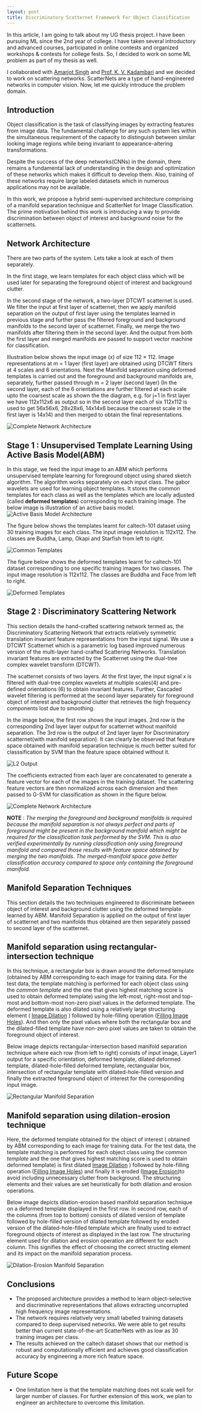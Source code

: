 ```yaml
---
layout: post
title: Discriminatory Scatternet Framework For Object Classification
---
```


<link rel="stylesheet" type="text/css" href="{{ site.baseurl }}/post.css" />
In this article, I am going to talk about my UG thesis project. I have been pursuing ML since the 2nd year of college. I have taken several introductory and advanced courses, participated in online contests and organized workshops & contests for college fests. So, I decided to work on some ML problem as part of my thesis as well.

I collaborated with [Amarjot Singh](https://www.linkedin.com/in/amarjot-singh-b5269815/) and [Prof. K. V. Kadambari](https://www.nitw.ac.in/faculty/id/16335/) and we decided to work on scattering networks. ScatterNets are a type of hand-engineered networks in computer vision.
Now, let me quickly introduce the problem domain.

## Introduction

Object classification is the task of classifying images by extracting features from image data.
The fundamental challenge for any such system lies within the simultaneous requirement of the capacity to distinguish between similar looking image regions while being invariant to appearance-altering transformations.

Despite the success of the deep networks(CNNs) in the domain, there remains a fundamental lack of
understanding in the design and optimization of these networks which makes it difficult
to develop them. Also, training of these networks require large labeled datasets which in
numerous applications may not be available.

In this work, we propose a hybrid semi-supervised architecture comprising of
a manifold separation technique and ScatterNet for Image Classification. The prime motivation behind this work is introducing a way to provide discrimination between object of interest and background noise for the scatternets.

## Network Architecture 

There are two parts of the system. Lets take a look at each of them separately.

In the first stage, we learn templates for each object class which will be used later for separating the foreground object of interest and background clutter.

In the second stage of the network, a two-layer DTCWT scatternet is used. We filter the input at first layer of scatternet, then we apply manifold separation on the output of first layer using the templates learned in previous stage and further pass the filtered foreground and background manifolds to the second layer of scatternet. Finally, we merge the two manifolds after filtering them in the second layer. And the output from both the first layer and merged manifolds are passed to support vector machine for classification.

Illustration below shows the input image (x) of size 112 × 112. Image representations
at m = 1 layer (first layer) are obtained using DTCWT filters at 4 scales and 6 orientations. Next the Manifold
separation using deformed templates is carried out and the foreground and background
manifolds are, separately, further passed through m = 2 layer (second layer) (In the second layer, each of the 6 orientations are further filtered at each scale upto the coarsest scale as shown the the diagram, e.g. for j=1 in first layer we have 112x112x6 as output so in the second layer each of six 112x112 is used to get 56x56x6, 28x28x6, 14x14x6 because the coarsest scale in the first layer is 14x14) and then merged to obtain
the final representations.

![Complete Network Architecture]({{site.baseurl}}/images/scatternet/dscatternet2.png "Network Architecture")

## Stage 1 : Unsupervised Template Learning Using Active Basis Model(ABM)

In this stage, we feed the input image to an ABM which performs unsupervised
template learning for foreground object using shared sketch algorithm. The algorithm works
separately on each input class. The gabor wavelets are used for learning object templates.
It stores the common templates for each class as well as the templates which are locally
adjusted (called **deformed templates**) corresponding to each training image.
The below image is illustration of an active basis model.
![Active Basis Model Architecture]({{site.baseurl}}/images/scatternet/activebasis.jpg "Active Basis Model Architecture")

The figure below shows the templates learnt for caltech-101
dataset using 30 training images for each class. The input image resolution is 112x112.
The classes are Buddha, Lamp, Okapi and Starfish from left to right.

![Common Templates]({{site.baseurl}}/images/scatternet/common-templates.png "Common Templates")

The figure below shows the deformed templates learnt for
caltech-101 dataset corresponding to one specific training images for two classes. The input
image resolution is 112x112. The classes are Buddha and Face from left to right.

![Deformed Templates]({{site.baseurl}}/images/scatternet/deformed-templates.png "Deformed Templates")

## Stage 2 : Discriminatory Scattering Network

This section details the hand-crafted scattering network termed as, the Discriminatory
Scattering Network that extracts relatively symmetric translation invariant feature representations from the input signal. We use a DTCWT Scatternet which is a parametric log based improved numerous version of the multi-layer hand-crafted Scattering Networks. Translation invariant features are extracted by the Scatternet using the dual-tree complex
wavelet transform (DTCWT).

The scatternet consists of two layers. At the first layer, the input signal x
is filtered with dual-tree complex wavelets at multiple scales(4) and pre-defined orientations (6) to obtain invariant features. Further, Cascaded wavelet filtering is performed at the second layer separately for foreground object of interest and background clutter that retrieves the high frequency components lost due to smoothing.

In the image below, the first row shows the input images. 2nd row is the corresponding 2nd layer
layer output for scatternet without manifold separation. The 3rd row is the output of 2nd layer layer for Discriminatory scatternet(with manifold separation). It can clearly be observed that feature space obtained with manifold separation technique is much better suited for classsification by SVM than the feature space obtained without it.

![L2 Output]({{site.baseurl}}/images/scatternet/l2.png "L2 Output")

The coefficients extracted from each layer are concatenated to generate a feature vector
for each of the images in the training dataset. The scattering feature vectors are then
normalized across each dimension and then passed to G-SVM for classification as shown in the figure below.

![Complete Network Architecture]({{site.baseurl}}/images/scatternet/dscatternet2.png "Network Architecture")

**NOTE** : *The merging the foreground and background manifolds is required
because the manifold separation is not always perfect and parts of foreground might be
present in the background manifold which might be required for the classification task
performed by the SVM. This is also verified experimentally by running classification only
using foreground manifold and compared those results with feature space obtained by
merging the two manifolds. The merged-manifold space gave better classification accuracy
compared to space only containing the foreground manifold.*

##  Manifold Separation Techniques 

This section details the two techniques engineered to discriminate between object of interest
and background clutter using the deformed template learned by ABM. Manifold Separation is applied on the output of first layer of scatternet and two manifolds thus obtained are then separately passed to second layer of the scatternet. 

## Manifold separation using rectangular-intersection technique

In this technique, a rectangular box is drawn around the deformed template (obtained by ABM corresponding to each image for training data. For the test data, the template matching is performed for each object class using the *common template* and the one that gives highest matching score is used to obtain deformed template)
using the left-most, right-most and top-most and bottom-most non-zero pixel values in the deformed
template. The deformed template is also dilated using a relatively large structuring element ( [Image Dilation](https://www.mathworks.com/help/images/ref/imdilate.html) )
followed by hole-filling operation ([Filling Image Holes](https://www.mathworks.com/help/images/ref/imfill.html)). And then only the pixel values where both the rectangular
box and the dilated-filled template have non-zero pixel values are taken to obtain the foreground object of interest.

Below image depicts rectangular-intersection based manifold separation
technique where each row (from left to right) consists of input image, Layer1 output for
a specific orientation, deformed template, dilated deformed template, dilated-hole-filled deformed template, rectangualar box, intersection of
rectangular template with dilated-hole-filled version and finally the extracted foreground object of
interest for the corresponding input image.

![Rectangular Manifold Separation]({{site.baseurl}}/images/scatternet/grid_rect_2.png "Rectangular Manifold Separation")

## Manifold separation using dilation-erosion technique

Here, the deformed template obtained for the object of interest ( obtained by ABM corresponding to each image for training data. For the test data, the template matching is performed for each object class using the *common template* and the one that gives highest matching score is used to obtain deformed template) is first dilated [Image Dilation](https://www.mathworks.com/help/images/ref/imdilate.html) ) followed by
hole-filling operation ([Filling Image Holes](https://www.mathworks.com/help/images/ref/imfill.html)) and finally it is eroded ([Image Erosion](https://www.mathworks.com/help/images/ref/imerode.html))to avoid including unnecessary clutter from
background. The structuring elements and their values are set heuristically for both dilation
and erosion operations.

Below image depicts dilation-erosion based manifold separation technique on a deformed template displayed in the first row. In second row, each of the columns (from top to bottom) consists of dilated version of template followed by hole-filled version of dilated template followed by eroded version of the dilated-hole-filled template
which are finally used to extract foreground objects of interest as displayed in the last row. 
The structuring element used for dilation and erosion operation are different for each column. This signifies the effect of choosing the correct structing element and its impact on the manifold separation process. 

![Dilation-Erosion Manifold Separation]({{site.baseurl}}/images/scatternet/dilation-erosion.png "Dilation-Erosion Manifold Separation")

## Conclusions

* The proposed architecture provides a method to learn object-selective and discriminative representations that allows extracting uncorrupted high frequency image representations.
* The network requires relatively very small labelled training datasets compared to deep supervised networks. We were able to get results better than current state-of-the-art ScatterNets with as low as 30 training images per class.
* The results achieved on the caltech dataset shows that our
method is robust and computationally efficient and achieves good classification accuracy
by engineering a more rich feature space.

## Future Scope
* One limitation here is that the template matching
does not scale well for larger number of classes. For further extension of this work, we plan
to engineer an architecture to overcome this limitation.